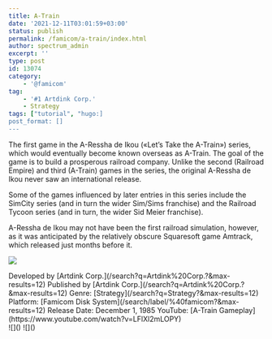```yaml
---
title: A-Train
date: '2021-12-11T03:01:59+03:00'
status: publish
permalink: /famicom/a-train/index.html
author: spectrum_admin
excerpt: ''
type: post
id: 13074
category:
    - '@famicom'
tag:
    - '#1 Artdink Corp.'
    - Strategy
tags: ["tutorial", "hugo:]
post_format: []
---
```

The first game in the A-Ressha de Ikou («Let’s Take the A-Train») series, which would eventually become known overseas as A-Train. The goal of the game is to build a prosperous railroad company. Unlike the second (Railroad Empire) and third (A-Train) games in the series, the original A-Ressha de Ikou never saw an international release.

Some of the games influenced by later entries in this series include the SimCity series (and in turn the wider Sim/Sims franchise) and the Railroad Tycoon series (and in turn, the wider Sid Meier franchise).

A-Ressha de Ikou may not have been the first railroad simulation, however, as it was anticipated by the relatively obscure Squaresoft game Amtrack, which released just months before it.

![](https://wsrv.nl/?url=https://images.launchbox-app.com/d7b12c90-d6d1-4a19-9e8c-0a2c4d1696c5.png&output=webp&maxage=1d)

<div class="game-info">Developed by [Artdink Corp.](/search?q=Artdink%20Corp.?&max-results=12)  
Published by [Artdink Corp.](/search?q=Artdink%20Corp.?&max-results=12)  
Genre: [Strategy](/search?q=Strategy?&max-results=12)  
Platform: [Famicom Disk System](/search/label/%40famicom?&amp;max-results=12)  
Release Date: December 1, 1985  
YouTube: [A-Train Gameplay](https://www.youtube.com/watch?v=LFlXl2mLOPY)</div><div class="game-media">![]() ![]()</div>
